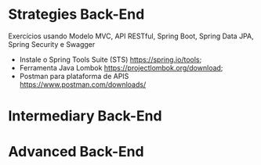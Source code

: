 # Strategies Back-End
Exercícios usando Modelo MVC, API RESTful, Spring Boot, Spring Data JPA, Spring Security e Swagger

- Instale o Spring Tools Suite (STS) <https://spring.io/tools>;
- Ferramenta Java Lombok <https://projectlombok.org/download>;
- Postman para plataforma de APIS <https://www.postman.com/downloads/>

# Intermediary Back-End

# Advanced Back-End
